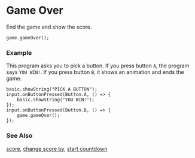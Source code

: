 # Game Over

End the game and show the score.

```sig
game.gameOver();
```

### Example

This program asks you to pick a button. If you press button `A`, the program says `YOU WIN!`. If you press button `B`, it shows an animation and ends the game.

```blocks
basic.showString("PICK A BUTTON");
input.onButtonPressed(Button.A, () => {
    basic.showString("YOU WIN!");
});
input.onButtonPressed(Button.B, () => {
    game.gameOver();
});
```

### See Also

[score](/reference/game/score), [change score by](/reference/game/change-score-by), [start countdown](/reference/game/start-countdown)